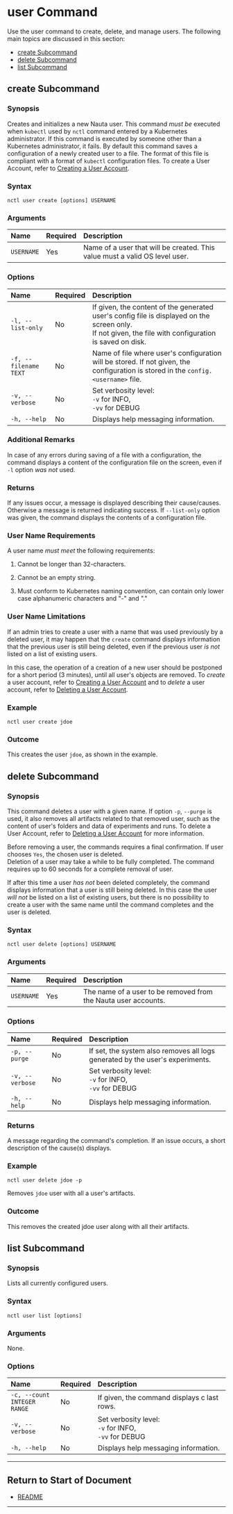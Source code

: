# user Command

Use the user command to create, delete, and manage users. The following main topics are discussed in this section: 

 - [create Subcommand](#create-subcommand)  
 - [delete Subcommand](#delete-subcommand)
 - [list Subcommand](#list-subcommand)

## create Subcommand

### Synopsis

Creates and initializes a new Nauta user. This command _must be_ executed when `kubectl` used by `nctl` command entered by a Kubernetes administrator. If this command is executed by someone other than a Kubernetes administrator, it fails. By default this command saves a configuration of a newly created user to a file. The format of this file is compliant with a format of `kubectl`  configuration files. To create a User Account, refer to [Creating a User Account](../actions/create_user.md). 

### Syntax

`nctl user create [options] USERNAME`

### Arguments

| Name | Required | Description |
|:--- |:--- |:--- |
|`USERNAME` | Yes | Name of a user that will be created. This value must a valid OS level user. |

### Options

| Name | Required | Description | 
|:--- |:--- |:--- |
|`-l, --list-only` | No | If given, the content of the generated user's config file is displayed on the screen only. <br> If not given, the file with configuration is saved on disk.|
|`-f, --filename` <br> `TEXT`  | No | Name of file where user's configuration will be stored. If not given, the <br> configuration is stored in the `config.<username>` file.|
|`-v, --verbose`| No | Set verbosity level: <br>`-v` for INFO, <br>`-vv` for DEBUG |
|`-h, --help` | No | Displays help messaging information. |

### Additional Remarks

In case of any errors during saving of a file with a configuration, the command displays a content of the configuration file on the screen, even if `-l` option _was not_ used.  

### Returns

If any issues occur, a message is displayed describing their cause/causes. Otherwise a message is returned indicating success. If `--list-only` option was given, the command displays the contents of a configuration file. 

### User Name Requirements

A user name _must meet_ the following requirements:

1. Cannot be longer than 32-characters.

2. Cannot be an empty string.

3. Must conform to Kubernetes naming convention, can contain only lower case alphanumeric 
characters and "-" and "."

### User Name Limitations

If an admin tries to create a user with a name that was used previously by a deleted user, it may happen that 
the `create` command displays information that the previous user is still being deleted, even if the previous
user _is not_ listed on a list of existing users. 

In this case, the operation of a creation of a new user should be postponed for a short period (3 minutes), until all user's objects are removed. To _create_ a user account, refer to [Creating a User Account](../actions/create_user.md) and to _delete_ a user account, refer to [Deleting a User Account](../actions/delete_user.md).

### Example

`nctl user create jdoe`

### Outcome 

This creates the user `jdoe`, as shown in the example.

## delete Subcommand

### Synopsis

This command deletes a user with a given name. If option `-p`, `--purge` is used, it also removes all artifacts related to that removed user, such as the content of user's folders and data of experiments and runs. To delete a User Account, refer to  [Deleting a User Account](../actions/delete_user.md) for more information. 

Before removing a user, the commands requires a final confirmation. If user chooses `Yes`, the chosen user is deleted.  
Deletion of a user may take a while to be fully completed. The command requires up to 60 seconds for a complete
removal of user. 

If after this time a user _has not_ been deleted completely, the command displays information that a
user is still being deleted. In this case the user _will not_ be listed on a list of existing users, but there is no
possibility to create a user with the same name until the command completes and the user is deleted.

### Syntax

`nctl user delete [options] USERNAME`

### Arguments

| Name | Required | Description |
|:--- |:--- |:--- |
|`USERNAME` | Yes | The name of a user to be removed from the Nauta user accounts. |

### Options

| Name | Required | Description | 
|:--- |:--- |:--- |
|`-p, --purge` | No |  If set, the system also removes all logs generated by the user's experiments. |
|`-v, --verbose`| No | Set verbosity level: <br>`-v` for INFO, <br>`-vv` for DEBUG |
|`-h, --help` | No | Displays help messaging information. |


### Returns

A message regarding the command's completion. If an issue occurs, a short description of the cause(s) displays.


### Example

`nctl user delete jdoe -p`

Removes `jdoe` user with all a user's artifacts.

### Outcome 

This removes the created jdoe user along with all their artifacts.

## list Subcommand

### Synopsis

Lists all currently configured users.

### Syntax

`nctl user list [options]`

### Arguments

None.

### Options

| Name | Required | Description | 
|:--- |:--- |:--- |
|`-c, --count` <br> `INTEGER RANGE` | No | If given, the command displays c last rows. |
|`-v, --verbose`| No | Set verbosity level: <br>`-v` for INFO, <br>`-vv` for DEBUG |
|`-h, --help` | No | Displays help messaging information. |

----------------------

## Return to Start of Document

* [README](../README.md)

----------------------
